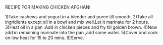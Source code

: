 RECIPE FOR MAKING CHICKEN AFGHANI

1)Take cashews and yogurt in a blender and puree till smooth.
2)Take all ingridients except oil in a bowl and mix well.Let it marinate for 2 hours.
3)Heat oil in a pan .Add in chicken pieces and fry till golden brown.
4)Now add in remaining marinate into the pan ,add some water.
5)Cover and cook on low heat for 15 to 20 mins.
6)Serve.
